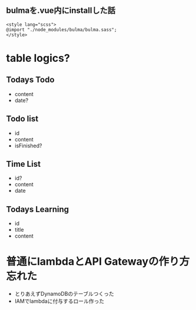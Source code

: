 ## bulmaを.vue内にinstallした話
```
<style lang="scss">
@import "./node_modules/bulma/bulma.sass";
</style>
```


# table logics?

## Todays Todo
- content
- date?

## Todo list
- id
- content
- isFinished?

## Time List
- id?
- content
- date

## Todays Learning
- id
- title
- content

# 普通にlambdaとAPI Gatewayの作り方忘れた
 - とりあえずDynamoDBのテーブルつくった
 - IAMでlambdaに付与するロール作った